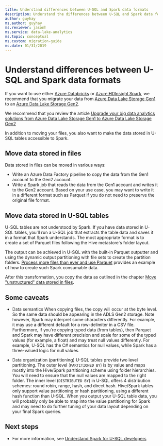 ```yaml
---
title: Understand differences between U-SQL and Spark data formats
description: Understand the differences between U-SQL and Spark data formats
author: guyhay
ms.author: guyhay
ms.reviewer: jasonh
ms.service: data-lake-analytics
ms.topic: conceptual
ms.custom: migration-guide
ms.date: 01/31/2019
---
```


# Understand differences between U-SQL and Spark data formats

If you want to use either [Azure Databricks](../azure-databricks/what-is-azure-databricks.md) or [Azure HDInsight Spark](../hdinsight/spark/apache-spark-overview.md), we recommend that you migrate your data from [Azure Data Lake Storage Gen1](../data-lake-store/data-lake-store-overview.md) to an [Azure Data Lake Storage Gen2](../storage/blobs/data-lake-storage-introduction.md).

We recommend that you review the article [Upgrade your big data analytics solutions from Azure Data Lake Storage Gen1 to Azure Data Lake Storage Gen2](../storage/blobs/data-lake-storage-upgrade.md)

In addition to moving your files, you also want to make the data stored in U-SQL tables accessible to Spark.

## Move data stored in files

Data stored in files can be moved in various ways:

- Write an Azure Data Factory pipeline to copy the data from the Gen1 account to the Gen2 account.
- Write a Spark job that reads the data from the Gen1 account and writes it to the Gen2 account. Based on your use case, you may want to write it in a different format such as Parquet if you do not need to preserve the original file format.

## Move data stored in U-SQL tables

U-SQL tables are not understood by Spark. If you have data stored in U-SQL tables, you'll run a U-SQL job that extracts the table data and saves it in a format that Spark understands. The most appropriate format is to create a set of Parquet files following the Hive metastore's folder layout.

The output can be achieved in U-SQL with the built-in Parquet outputter and using the dynamic output partitioning with file sets to create the partition folders. [Process more files than ever and use Parquet](https://blogs.msdn.microsoft.com/azuredatalake/2018/06/11/process-more-files-than-ever-and-use-parquet-with-azure-data-lake-analytics) provides an example of how to create such Spark consumable data.

After this transformation, you copy the data as outlined in the chapter [Move "unstructured" data stored in files](#move-data-stored-in-files).

## Some caveats

- Data semantics
    When copying files, the copy will occur at the byte level.  So the same data should be appearing in the ADLS Gen2 storage.  Note however, Spark may interpret some characters differently.  For example, it may use a different default for a row-delimiter in a CSV file.
    Furthermore, if you're copying typed data (from tables), then Parquet and Spark may have different precision and scale for some of the typed values (for example, a float) and may treat null values differently. For example, U-SQL has the C# semantics for null values, while Spark has a three-valued logic for null values.

- Data organization (partitioning)
    U-SQL tables provide two level partitioning. The outer level (`PARTITIONED BY`) is by value and maps mostly into the Hive/Spark partitioning scheme using folder hierarchies. You will need to ensure that the null values are mapped to the right folder. The inner level (`DISTRIBUTED BY`) in U-SQL offers 4 distribution schemes: round robin, range, hash, and direct hash.
    Hive/Spark tables only support value partitioning or hash partitioning, using a different hash function than U-SQL. When you output your U-SQL table data, you will probably only be able to map into the value partitioning for Spark and may need to do further tuning of your data layout depending on your final Spark queries.

## Next steps

* For more information, see [Understand Spark for U-SQL developers](data-lake-analytics-understand-spark-u-sql-code.md)
